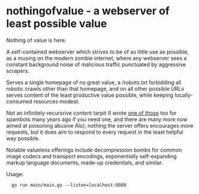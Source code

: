 # nothingofvalue - a webserver of least possible value

Nothing of value is here.

A self-contained webserver which strives to be of as little use as possible,
as a musing on the modern zombie internet, where any webserver sees a constant
background noise of malicious traffic punctuated by aggressive scrapers.

Serves a single homepage of no great value, a /robots.txt forbidding all
robotic crawls other than that homepage, and on all other possible URLs serves
content of the least productive value possible, while keeping locally-consumed
resources modest.

Not an infinitely-recursrive content tarpit (I wrote
[one of those](https://devin.com/sugarplum/) too for spambots many years ago if
you need one, and there are many more now aimed at poisoning abusive AIs);
nothing the server offers encourages more requests, but it does aim to respond
to every request in the least helpful way possible.

Notable valueless offerings include decompression bombs for common image
codecs and transport encodings, exponentially self-expanding markup language
documents, made-up credentials, and similar.


Usage: 

```
  go run main/main.go --listen=localhost:8080
```
